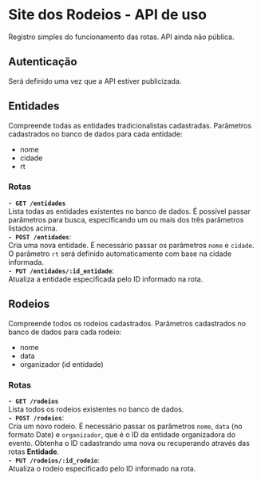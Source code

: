 # Site dos Rodeios - API de uso

Registro simples do funcionamento das rotas. API ainda não pública.

## Autenticação

Será definido uma vez que a API estiver publicizada.

## Entidades

Compreende todas as entidades tradicionalistas cadastradas. Parâmetros cadastrados no banco de dados para cada entidade:

- nome
- cidade
- rt

### Rotas

**`- GET /entidades`**<br />
Lista todas as entidades existentes no banco de dados. É possível passar parâmetros para busca, especificando um ou mais dos três parâmetros listados acima.<br />
**`- POST /entidades`**:<br />
Cria uma nova entidade. É necessário passar os parâmetros `nome` e `cidade`. O parâmetro `rt` será definido automaticamente com base na cidade informada.<br />
**`- PUT /entidades/:id_entidade`**:<br />
Atualiza a entidade especificada pelo ID informado na rota.<br />

## Rodeios

Compreende todos os rodeios cadastrados. Parâmetros cadastrados no banco de dados para cada rodeio:

- nome
- data
- organizador (id entidade)

### Rotas

**`- GET /rodeios`**<br />
Lista todos os rodeios existentes no banco de dados.<br />
**`- POST /rodeios`**:<br />
Cria um novo rodeio. É necessário passar os parâmetros `nome`, `data` (no formato Date) e `organizador`, que é o ID da entidade organizadora do evento. Obtenha o ID cadastrando uma nova ou recuperando através das rotas **Entidade**.<br />
**`- PUT /rodeios/:id_rodeio`**:<br />
Atualiza o rodeio especificado pelo ID informado na rota.<br />